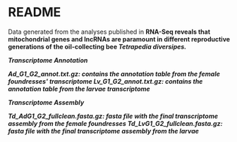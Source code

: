 # README

Data generated from the analyses published in <b>RNA-Seq reveals that mitochondrial genes and lncRNAs are paramount in different reproductive generations of the oil-collecting bee <i>Tetrapedia diversipes<i><b>.

**Transcriptome Annotation**

*Ad_G1_G2_annot.txt.gz*: contains the annotation table from the female foundresses' transcriptome
*Lv_G1_G2_annot.txt.gz*: contains the annotation table from the larvae transcriptome


**Transcriptome Assembly**

*Td_AdG1_G2_fullclean.fasta.gz*: fasta file with the final transcriptome assembly from the female foundresses
*Td_LvG1_G2_fullclean.fasta.gz*: fasta file with the final transcriptome assembly from the larvae
